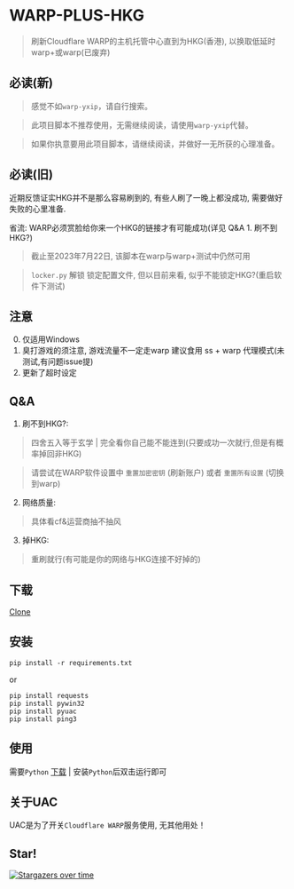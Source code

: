 # WARP-PLUS-HKG

> 刷新Cloudflare WARP的主机托管中心直到为HKG(香港), 以换取低延时warp+或warp(已废弃)

## 必读(新)
   > 感觉不如`warp-yxip`，请自行搜索。

   > 此项目脚本不推荐使用，无需继续阅读，请使用`warp-yxip`代替。

   > 如果你执意要用此项目脚本，请继续阅读，并做好一无所获的心理准备。 

## 必读(旧)
   近期反馈证实HKG并不是那么容易刷到的, 有些人刷了一晚上都没成功, 需要做好失败的心里准备.
  
   省流: WARP必须赏脸给你来一个HKG的链接才有可能成功(详见 Q&A 1. 刷不到HKG?)
  
   > 截止至2023年7月22日, 该脚本在warp与warp+测试中仍然可用

   > `locker.py` 解锁 锁定配置文件, 但以目前来看, 似乎不能锁定HKG?(重启软件下测试)
   
## 注意 
  0. 仅适用Windows
  1. 臭打游戏的须注意, 游戏流量不一定走warp
     建议食用 ss + warp 代理模式(未测试,有问题issue提)
  2. 更新了超时设定
  
## Q&A
  1. 刷不到HKG?:
  > 四舍五入等于玄学 | 完全看你自己能不能连到(只要成功一次就行,但是有概率掉回非HKG)

  > 请尝试在WARP软件设置中 `重置加密密钥` (刷新账户) 或者 `重置所有设置` (切换到warp)

  2. 网络质量: 
  > 具体看cf&运营商抽不抽风
  
  3. 掉HKG:
  > 重刷就行(有可能是你的网络与HKG连接不好掉的)
  
## 下载
  [Clone](https://github.com/Windla/WARP-PLUS-HKG/archive/refs/heads/main.zip)

## 安装

```
pip install -r requirements.txt
```

or

```
pip install requests
pip install pywin32
pip install pyuac
pip install ping3
```

## 使用
  需要`Python` [下载](https://python.org/) | 安装`Python`后双击运行即可

## 关于UAC
  UAC是为了开关`Cloudflare WARP`服务使用, 无其他用处！
  
## Star!

[![Stargazers over time](https://starchart.cc/Windla/WARP-PLUS-HKG.svg)](https://starchart.cc/Windla/WARP-PLUS-HKG)
